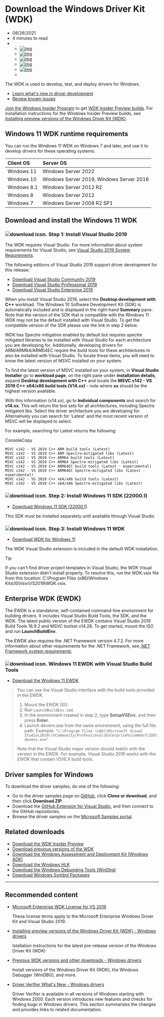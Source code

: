 # Download the Windows Driver Kit (WDK)

- 08/26/2021
- 4 minutes to read
- - [![img](https://github.com/tedhudek.png?size=32)](https://github.com/tedhudek)
  - [![img](https://github.com/Cymoki.png?size=32)](https://github.com/Cymoki)
  - [![img](https://github.com/0xbadfca11.png?size=32)](https://github.com/0xbadfca11)
  - [![img](https://github.com/aviviano.png?size=32)](https://github.com/aviviano)
  - [![img](https://github.com/RAJU2529.png?size=32)](https://github.com/RAJU2529)
  - 

The WDK is used to develop, test, and deploy drivers for Windows.

- [Learn what's new in driver development](https://docs.microsoft.com/en-us/windows-hardware/drivers/what-s-new-in-driver-development)
- [Review known issues](https://docs.microsoft.com/en-us/windows-hardware/drivers/wdk-known-issues)

[Join the Windows Insider Program](https://insider.windows.com/) to get [WDK Insider Preview builds](https://aka.ms/wipwdk). For installation instructions for the Windows Insider Preview builds, see [Installing preview versions of the Windows Driver Kit (WDK)](https://docs.microsoft.com/en-us/windows-hardware/drivers/installing-preview-versions-wdk).

## Windows 11 WDK runtime requirements

You can run the Windows 11 WDK on Windows 7 and later, and use it to develop drivers for these operating systems:

| Client OS   | Server OS                                |
| :---------- | :--------------------------------------- |
| Windows 11  | Windows Server 2022                      |
| Windows 10  | Windows Server 2019, Windows Server 2016 |
| Windows 8.1 | Windows Server 2012 R2                   |
| Windows 8   | Windows Server 2012                      |
| Windows 7   | Windows Server 2008 R2 SP1               |

## Download and install the Windows 11 WDK

### ![download icon.](https://docs.microsoft.com/en-us/windows-hardware/drivers/images/download-install.png) Step 1: Install Visual Studio 2019

The WDK requires Visual Studio. For more information about system requirements for Visual Studio, see [Visual Studio 2019 System Requirements](https://docs.microsoft.com/en-us/visualstudio/releases/2019/system-requirements).

The following editions of Visual Studio 2019 support driver development for this release:

- [Download Visual Studio Community 2019](https://visualstudio.microsoft.com/thank-you-downloading-visual-studio/?sku=Community&rel=16)
- [Download Visual Studio Professional 2019](https://visualstudio.microsoft.com/thank-you-downloading-visual-studio/?sku=Professional&rel=16)
- [Download Visual Studio Enterprise 2019](https://visualstudio.microsoft.com/thank-you-downloading-visual-studio/?sku=Enterprise&rel=16)

When you install Visual Studio 2019, select the **Desktop development with C++** workload. The Windows 10 Software Development Kit (SDK) is automatically included and is displayed in the right-hand **Summary** pane. Note that the version of the SDK that is compatible with the Windows 11 WDK may not be the default installed with Visual Studio. To get the compatible version of the SDK please use the link in step 2 below.

WDK has Spectre mitigation enabled by default but requires spectre mitigated libraries to be installed with Visual Studio for each architecture you are developing for. Additionally, developing drivers for ARM/ARM64/ARM64EC require the build tools for these architectures to also be installed with Visual Studio. To locate these items, you will need to know the latest version of MSVC installed on your system.

To find the latest version of MSVC installed on your system, in **Visual Studio Installer** go to **workload page**, on the right pane under **installation details**, expand **Desktop development with C++** and locate the **MSVC v142 - VS 2019 C++ x64/x86 build tools (V14.xx)** - note where **xx** should be the highest version available.

With this information (v14.xx), go to **Individual components** and search for **v14.xx**. This will return the tool sets for all architectures, including Spectre mitigated libs. Select the driver architecture you are developing for. Alternatively you can search for 'Latest' and the most recent version of MSVC will be displayed to select.

For example, searching for Latest returns the following:

ConsoleCopy

```console
MSVC v142 - VS 2019 C++ ARM build tools (Latest)
MSVC v142 - VS 2019 C++ ARM Spectre-mitigated libs (Latest)
MSVC v142 - VS 2019 C++ ARM64 build tools (Latest)
MSVC v142 - VS 2019 C++ ARM64 Spectre-mitigated libs (Latest)
MSVC v142 - VS 2019 C++ ARM64EC build tools (Latest - experimental)
MSVC v142 - VS 2019 C++ ARM64EC Spectre-mitigated libs (Latest - experimental)
MSVC v142 - VS 2019 C++ x64/x86 build tools (Latest)
MSVC v142 - VS 2019 C++ x64/x86 Spectre-mitigated libs (Latest)
```

### ![download icon.](https://docs.microsoft.com/en-us/windows-hardware/drivers/images/download-install.png) Step 2: Install Windows 11 SDK (22000.1)

- [Download Windows 11 SDK (22000.1)](https://go.microsoft.com/fwlink/?linkid=2166460)

This SDK must be installed separately until available through Visual Studio

### ![download icon.](https://docs.microsoft.com/en-us/windows-hardware/drivers/images/download-install.png) Step 3: Install Windows 11 WDK

- [Download WDK for Windows 11](https://go.microsoft.com/fwlink/?linkid=2166289)

The WDK Visual Studio extension is included in the default WDK installation.

 Tip

If you can't find driver project templates in Visual Studio, the WDK Visual Studio extension didn't install properly. To resolve this, run the WDK.vsix file from this location: C:\Program Files (x86)\Windows Kits\10\Vsix\VS2019\WDK.vsix.

## Enterprise WDK (EWDK)

The EWDK is a standalone, self-contained command-line environment for building drivers. It includes Visual Studio Build Tools, the SDK, and the WDK. The latest public version of the EWDK contains Visual Studio 2019 Build Tools 16.9.2 and MSVC toolset v14.28. To get started, mount the ISO and run **LaunchBuildEnv**.

The EWDK also requires the .NET Framework version 4.7.2. For more information about other requirements for the .NET Framework, see [.NET Framework system requirements](https://docs.microsoft.com/en-us/dotnet/framework/get-started/system-requirements).

### ![download icon.](https://docs.microsoft.com/en-us/windows-hardware/drivers/images/download-install.png) Windows 11 EWDK with Visual Studio Build Tools

- [Download the Windows 11 EWDK](https://docs.microsoft.com/en-us/legal/windows/hardware/enterprise-wdk-license-2019-New)

> You can use the Visual Studio interface with the build tools provided in the EWDK.
>
> 1. Mount the EWDK ISO.
> 2. Run `LaunchBuildEnv.cmd`.
> 3. In the environment created in step 2, type **SetupVSEnv**, and then press **Enter**.
> 4. Launch devenv.exe from the same environment, using the full file path. Example: `"C:\Program Files (x86)\Microsoft Visual Studio\2019\\%Community|Professional|Enterprise%\Common7\IDE\devenv.exe"`
>
> Note that the Visual Studio major version should match with the version in the EWDK. For example, Visual Studio 2019 works with the EWDK that contain VS16.X build tools.



## Driver samples for Windows

To download the driver samples, do one of the following:

- Go to the driver samples page on [GitHub](https://github.com/Microsoft/Windows-driver-samples), click **Clone or download**, and then click **Download ZIP**.
- Download the [GitHub Extension for Visual Studio](https://visualstudio.github.com/), and then connect to the GitHub repositories.
- Browse the driver samples on the [Microsoft Samples portal](https://docs.microsoft.com/en-us/samples/browse/?products=windows-wdk).

## Related downloads

- [Download the WDK Insider Preview](https://www.microsoft.com/software-download/windowsinsiderpreviewWDK)
- [Download previous versions of the WDK](https://docs.microsoft.com/en-us/windows-hardware/drivers/other-wdk-downloads)
- [Download the Windows Assessment and Deployment Kit (Windows ADK)](https://docs.microsoft.com/en-us/windows-hardware/get-started/adk-install)
- [Download the Windows HLK](https://docs.microsoft.com/en-us/windows-hardware/test/hlk/windows-hardware-lab-kit)
- [Download the Windows Debugging Tools (WinDbg)](https://docs.microsoft.com/en-us/windows-hardware/drivers/debugger/debugger-download-tools)
- [Download Windows Symbol Packages](https://docs.microsoft.com/en-us/windows-hardware/drivers/debugger/debugger-download-symbols)

------

## Recommended content

- [Microsoft Enterprise WDK License for VS 2019](https://docs.microsoft.com/en-us/legal/windows/hardware/enterprise-wdk-license-2019)

  These license terms apply to the Microsoft Enterprise Windows Driver Kit and Visual Studio 2019.

- [Installing preview versions of the Windows Driver Kit (WDK) - Windows drivers](https://docs.microsoft.com/en-us/windows-hardware/drivers/installing-preview-versions-wdk)

  Istallation instructions for the latest pre-release version of the Windows Driver Kit (WDK)

- [Previous WDK versions and other downloads - Windows drivers](https://docs.microsoft.com/en-us/windows-hardware/drivers/other-wdk-downloads)

  Install versions of the Windows Driver Kit (WDK), the Windows Debugger (WinDBG), and more.

- [Driver Verifier What's New - Windows drivers](https://docs.microsoft.com/en-us/windows-hardware/drivers/devtest/driver-verifier--what-s-new)

  Driver Verifier is available in all versions of Windows starting with Windows 2000. Each version introduces new features and checks for finding bugs in Windows drivers. This section summarizes the changes and provides links to related documentation.
